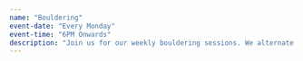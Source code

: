 ```yaml
---
name: "Bouldering"
event-date: "Every Monday"
event-time: "6PM Onwards"
description: "Join us for our weekly bouldering sessions. We alternate between Ravenswall and the Climbing Hangar Fulham, so make sure to check our WhatsApp to see which week we're on."
---
```

